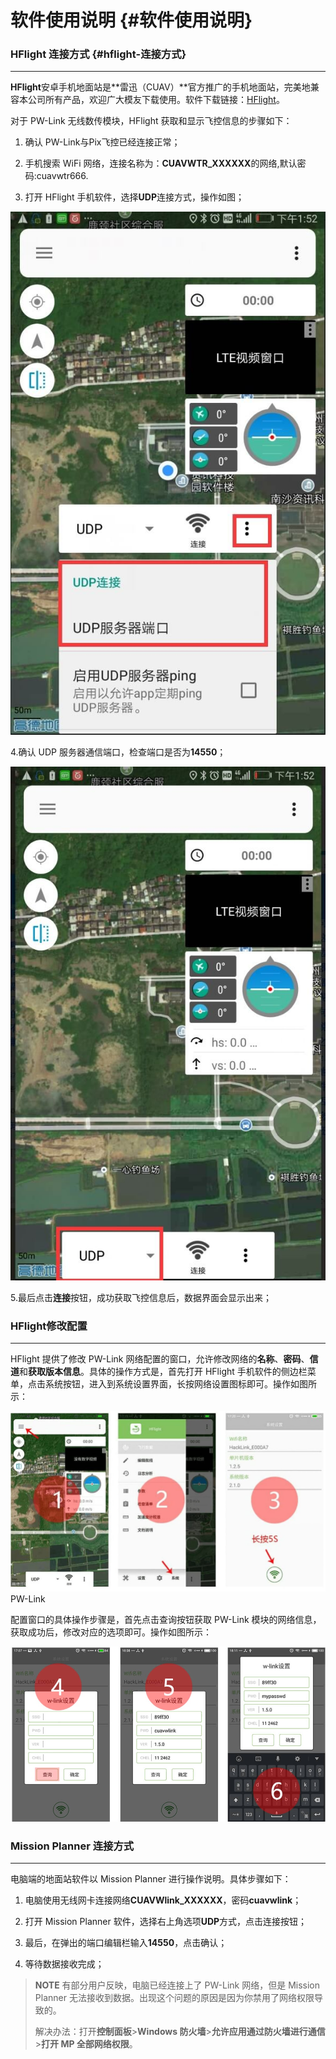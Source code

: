 # 软件使用说明 {#软件使用说明}

### HFlight 连接方式 {#hflight-连接方式}

---

**HFlight**安卓手机地面站是**雷迅（CUAV）**官方推广的手机地面站，完美地兼容本公司所有产品，欢迎广大模友下载使用。软件下载链接：[HFlight](http://fw.cuav.net/apk/HFlight.apk)。

对于 PW-Link 无线数传模块，HFlight 获取和显示飞控信息的步骤如下：

1. 确认 PW-Link与Pix飞控已经连接正常；

2. 手机搜索 WiFi 网络，连接名称为：**CUAVWTR\_XXXXXX**的网络,默认密码:cuavwtr666.

3. 打开 HFlight 手机软件，选择**UDP**连接方式，操作如图；

![wtr8](../assets/wtr8.jpg)

4.确认 UDP 服务器通信端口，检查端口是否为**14550**；

![wtr7](../assets/wtr7.jpg)

5.最后点击**连接**按钮，成功获取飞控信息后，数据界面会显示出来；

### HFIight修改配置

---

HFlight 提供了修改 PW-Link 网络配置的窗口，允许修改网络的**名称**、**密码**、**信道**和**获取版本信息**。具体的操作方式是，首先打开 HFlight 手机软件的侧边栏菜单，点击系统按钮，进入到系统设置界面，长按网络设置图标即可。操作如图所示：

![WTR1.jpg](../assets/wtr1.jpg)PW-Link 

配置窗口的具体操作步骤是，首先点击查询按钮获取 PW-Link 模块的网络信息，获取成功后，修改对应的选项即可。操作如图所示：

![wtr](../assets/wtr.jpg)

### Mission Planner 连接方式

---

电脑端的地面站软件以 Mission Planner 进行操作说明。具体步骤如下：

1. 电脑使用无线网卡连接网络**CUAVWlink\_XXXXXX**，密码**cuavwlink**；

2. 打开 Mission Planner 软件，选择右上角选项**UDP**方式，点击连接按钮；

3. 最后，在弹出的端口编辑栏输入**14550**，点击确认；

4. 等待数据接收完成；

> **NOTE** 有部分用户反映，电脑已经连接上了 PW-Link 网络，但是 Mission Planner 无法接收到数据。出现这个问题的原因是因为你禁用了网络权限导致的。
>
> 解决办法：打开**控制面板**&gt;**Windows 防火墙**&gt;**允许应用通过防火墙进行通信**&gt;**打开 MP 全部网络权限**。



